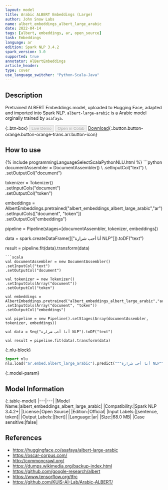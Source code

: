 ```yaml
---
layout: model
title: Arabic ALBERT Embeddings (Large)
author: John Snow Labs
name: albert_embeddings_albert_large_arabic
date: 2022-04-14
tags: [albert, embeddings, ar, open_source]
task: Embeddings
language: ar
edition: Spark NLP 3.4.2
spark_version: 3.0
supported: true
annotator: AlBertEmbeddings
article_header:
type: cover
use_language_switcher: "Python-Scala-Java"
---
```


## Description

Pretrained ALBERT Embeddings model, uploaded to Hugging Face, adapted and imported into Spark NLP. `albert-large-arabic` is a Arabic model orginally trained by `asafaya`.

{:.btn-box}
<button class="button button-orange" disabled>Live Demo</button>
<button class="button button-orange" disabled>Open in Colab</button>
[Download](https://s3.amazonaws.com/auxdata.johnsnowlabs.com/public/models/albert_embeddings_albert_large_arabic_ar_3.4.2_3.0_1649954278357.zip){:.button.button-orange.button-orange-trans.arr.button-icon}

## How to use



<div class="tabs-box" markdown="1">
{% include programmingLanguageSelectScalaPythonNLU.html %}
```python
documentAssembler = DocumentAssembler() \
.setInputCol("text") \
.setOutputCol("document")

tokenizer = Tokenizer() \
.setInputCols("document") \
.setOutputCol("token")

embeddings = AlbertEmbeddings.pretrained("albert_embeddings_albert_large_arabic","ar") \
.setInputCols(["document", "token"]) \
.setOutputCol("embeddings")

pipeline = Pipeline(stages=[documentAssembler, tokenizer, embeddings])

data = spark.createDataFrame([["أنا أحب شرارة NLP"]]).toDF("text")

result = pipeline.fit(data).transform(data)
```
```scala
val documentAssembler = new DocumentAssembler() 
.setInputCol("text") 
.setOutputCol("document")

val tokenizer = new Tokenizer() 
.setInputCols(Array("document"))
.setOutputCol("token")

val embeddings = AlbertEmbeddings.pretrained("albert_embeddings_albert_large_arabic","ar") 
.setInputCols(Array("document", "token")) 
.setOutputCol("embeddings")

val pipeline = new Pipeline().setStages(Array(documentAssembler, tokenizer, embeddings))

val data = Seq("أنا أحب شرارة NLP").toDF("text")

val result = pipeline.fit(data).transform(data)
```


{:.nlu-block}
```python
import nlu
nlu.load("ar.embed.albert_large_arabic").predict("""أنا أحب شرارة NLP""")
```

</div>

{:.model-param}
## Model Information

{:.table-model}
|---|---|
|Model Name:|albert_embeddings_albert_large_arabic|
|Compatibility:|Spark NLP 3.4.2+|
|License:|Open Source|
|Edition:|Official|
|Input Labels:|[sentence, token]|
|Output Labels:|[bert]|
|Language:|ar|
|Size:|68.0 MB|
|Case sensitive:|false|

## References

- https://huggingface.co/asafaya/albert-large-arabic
- https://oscar-corpus.com/
- http://commoncrawl.org/
- https://dumps.wikimedia.org/backup-index.html
- https://github.com/google-research/albert
- https://www.tensorflow.org/tfrc
- https://github.com/KUIS-AI-Lab/Arabic-ALBERT/